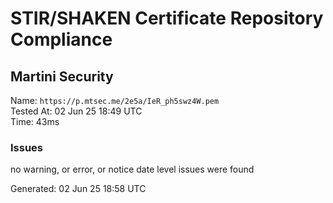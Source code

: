 # STIR/SHAKEN Certificate Repository Compliance

## Martini Security

Name: `https://p.mtsec.me/2e5a/IeR_ph5swz4W.pem`\
Tested At: 02 Jun 25 18:49 UTC\
Time: 43ms

### Issues

no warning, or error, or notice date level issues were found

Generated: 02 Jun 25 18:58 UTC